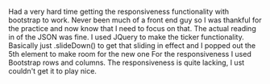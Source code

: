 Had a very hard time getting the responsiveness functionality with bootstrap to work. Never been
much of a front end guy so I was thankful for the practice and now know that I need to focus on that.
The actual reading in of the JSON was fine. 
I used JQuery to make the ticker functionality. Basically just .slideDown() to get that sliding in effect
and I popped out the 5th element to make room for the new one
For the responsiveness I used Bootstrap rows and columns.
The responsiveness is quite lacking, I ust couldn't get it to play nice. 